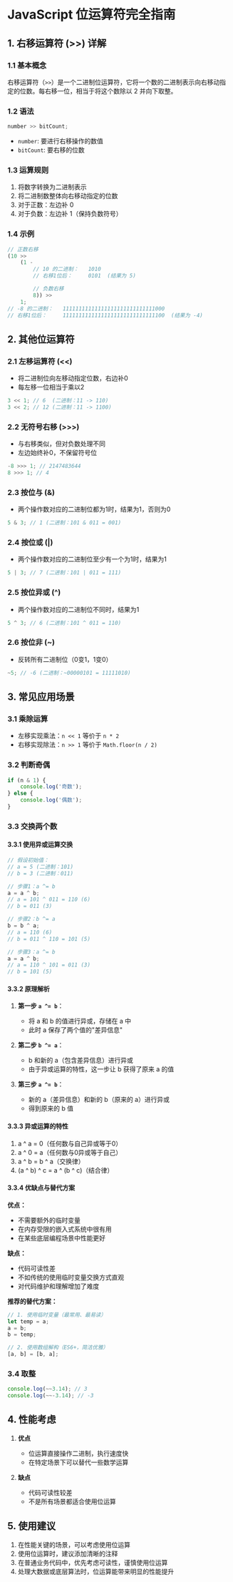 # JavaScript 位运算符完全指南

## 1. 右移运算符 (>>) 详解

### 1.1 基本概念

右移运算符（`>>`）是一个二进制位运算符，它将一个数的二进制表示向右移动指定的位数。每右移一位，相当于将这个数除以 2 并向下取整。

### 1.2 语法

```javascript
number >> bitCount;
```

- `number`: 要进行右移操作的数值
- `bitCount`: 要右移的位数

### 1.3 运算规则

1. 将数字转换为二进制表示
2. 将二进制数整体向右移动指定的位数
3. 对于正数：左边补 0
4. 对于负数：左边补 1（保持负数符号）

### 1.4 示例

```javascript
// 正数右移
(10 >>
    (1 -
        // 10 的二进制：   1010
        // 右移1位后：     0101  (结果为 5)

        // 负数右移
        8)) >>
    1;
// -8 的二进制：   11111111111111111111111111111000
// 右移1位后：     11111111111111111111111111111100  (结果为 -4)
```

## 2. 其他位运算符

### 2.1 左移运算符 (<<)

- 将二进制位向左移动指定位数，右边补0
- 每左移一位相当于乘以2

```javascript
3 << 1; // 6  (二进制：11 -> 110)
3 << 2; // 12 (二进制：11 -> 1100)
```

### 2.2 无符号右移 (>>>)

- 与右移类似，但对负数处理不同
- 左边始终补0，不保留符号位

```javascript
-8 >>> 1; // 2147483644
8 >>> 1; // 4
```

### 2.3 按位与 (&)

- 两个操作数对应的二进制位都为1时，结果为1，否则为0

```javascript
5 & 3; // 1 (二进制：101 & 011 = 001)
```

### 2.4 按位或 (|)

- 两个操作数对应的二进制位至少有一个为1时，结果为1

```javascript
5 | 3; // 7 (二进制：101 | 011 = 111)
```

### 2.5 按位异或 (^)

- 两个操作数对应的二进制位不同时，结果为1

```javascript
5 ^ 3; // 6 (二进制：101 ^ 011 = 110)
```

### 2.6 按位非 (~)

- 反转所有二进制位（0变1，1变0）

```javascript
~5; // -6 (二进制：~00000101 = 11111010)
```

## 3. 常见应用场景

### 3.1 乘除运算

- 左移实现乘法：`n << 1` 等价于 `n * 2`
- 右移实现除法：`n >> 1` 等价于 `Math.floor(n / 2)`

### 3.2 判断奇偶

```javascript
if (n & 1) {
    console.log('奇数');
} else {
    console.log('偶数');
}
```

### 3.3 交换两个数

#### 3.3.1 使用异或运算交换

```javascript
// 假设初始值：
// a = 5 (二进制：101)
// b = 3 (二进制：011)

// 步骤1：a ^= b
a = a ^ b;
// a = 101 ^ 011 = 110 (6)
// b = 011 (3)

// 步骤2：b ^= a
b = b ^ a;
// a = 110 (6)
// b = 011 ^ 110 = 101 (5)

// 步骤3：a ^= b
a = a ^ b;
// a = 110 ^ 101 = 011 (3)
// b = 101 (5)
```

#### 3.3.2 原理解析

1. **第一步 `a ^= b`**：

    - 将 a 和 b 的值进行异或，存储在 a 中
    - 此时 a 保存了两个值的"差异信息"

2. **第二步 `b ^= a`**：

    - b 和新的 a（包含差异信息）进行异或
    - 由于异或运算的特性，这一步让 b 获得了原来 a 的值

3. **第三步 `a ^= b`**：
    - 新的 a（差异信息）和新的 b（原来的 a）进行异或
    - 得到原来的 b 值

#### 3.3.3 异或运算的特性

1. a ^ a = 0（任何数与自己异或等于0）
2. a ^ 0 = a（任何数与0异或等于自己）
3. a ^ b = b ^ a（交换律）
4. (a ^ b) ^ c = a ^ (b ^ c)（结合律）

#### 3.3.4 优缺点与替代方案

**优点：**

- 不需要额外的临时变量
- 在内存受限的嵌入式系统中很有用
- 在某些底层编程场景中性能更好

**缺点：**

- 代码可读性差
- 不如传统的使用临时变量交换方式直观
- 对代码维护和理解增加了难度

**推荐的替代方案：**

```javascript
// 1. 使用临时变量（最常用、最易读）
let temp = a;
a = b;
b = temp;

// 2. 使用数组解构（ES6+，简洁优雅）
[a, b] = [b, a];
```

### 3.4 取整

```javascript
console.log(~~3.14); // 3
console.log(~~-3.14); // -3
```

## 4. 性能考虑

1. **优点**

    - 位运算直接操作二进制，执行速度快
    - 在特定场景下可以替代一些数学运算

2. **缺点**
    - 代码可读性较差
    - 不是所有场景都适合使用位运算

## 5. 使用建议

1. 在性能关键的场景，可以考虑使用位运算
2. 使用位运算时，建议添加清晰的注释
3. 在普通业务代码中，优先考虑可读性，谨慎使用位运算
4. 处理大数据或底层算法时，位运算能带来明显的性能提升
